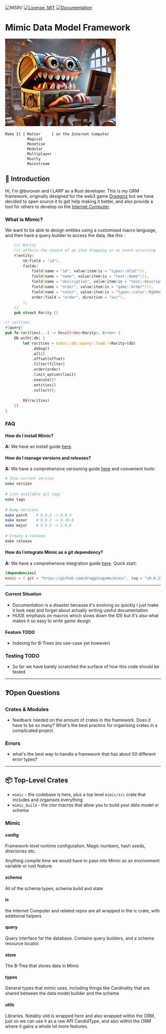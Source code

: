 ![MSRV](https://img.shields.io/badge/rustc-1.81+-blue.svg) [![License: MIT](https://img.shields.io/badge/License-MIT-yellow.svg)](https://opensource.org/licenses/MIT) [![Documentation](https://docs.rs/mimic/badge.svg)](https://docs.rs/mimic)

# Mimic Data Model Framework

![An appealing funny cover image to introduce Mimic](image.png)

```
Make It [ Matter     ] on the Internet Computer
          Magical
          Monetise
          Modular
          Multiplayer
          Mostly
          Mainstream
```

## 👋 Introduction

Hi, I'm @borovan and I LARP as a Rust developer. This is my ORM framework, originally designed for the web3 game [Dragginz](https://dragginz.io/) but we have decided to open source it to get help making it better, and also provide a tool for others to develop on the [Internet Computer](https://internetcomputer.org).

### What is Mimic?

We want to be able to design entities using a customised macro language, and then have a query builder to access the data, like this :

```rust
    /// Rarity
    /// affects the chance of an item dropping or an event occurring
    #[entity(
        sk(field = "id"),
        fields(
            field(name = "id", value(item(is = "types::Ulid"))),
            field(name = "name", value(item(is = "text::Name"))),
            field(name = "description", value(item(is = "text::Description"))),
            field(name = "order", value(item(is = "game::Order"))),
            field(name = "color", value(item(is = "types::color::RgbHex"))),
            order(field = "order", direction = "asc"),
        ),
    )]
    pub struct Rarity {}
```

```rust
// rarities
#[query]
pub fn rarities(...) -> Result<Vec<Rarity>, Error> {
    DB.with(|db| {
        let rarities = mimic::db::query::load::<Rarity>(db)
            .debug()
            .all()
            .offset(offset)
            .filter(filter)
            .order(order)
            .limit_option(limit)
            .execute()?
            .entities()
            .collect();

        Ok(rarities)
    })
}

```

### FAQ

#### How do I install Mimic?
**A:** We have an install guide [here](INSTALLING.md).

#### How do I manage versions and releases?
**A:** We have a comprehensive versioning guide [here](VERSIONING.md) and convenient tools:

```bash
# Show current version
make version

# List available git tags
make tags

# Bump versions
make patch    # 0.9.3 -> 0.9.4
make minor    # 0.9.3 -> 0.10.0  
make major    # 0.9.3 -> 1.0.0

# Create a release
make release
```

#### How do I integrate Mimic as a git dependency?
**A:** We have a comprehensive integration guide [here](INTEGRATION.md). Quick start:

```toml
[dependencies]
mimic = { git = "https://github.com/dragginzgame/mimic", tag = "v0.9.2", features = [] }
```

-------

#### Current Situation

- Documentation is a disaster because it's evolving so quickly I just make it look neat and forget about
actually writing useful documentation
- HUGE emphasis on macros which slows down the IDE but it's also what makes it so easy to write game design

#### Feature TODO

- Indexing for B-Trees (no use-case yet however)

### Testing TODO

- So far we have barely scratched the surface of how this code should be tested

-------------

## ❓Open Questions

### Crates & Modules

- feedback needed on the amount of crates in the framework. Does it have to be so many?  What's the best practice
for organising crates in a complicated project

### Errors

- what's the best way to handle a framework that has about 50 different error types?

-----

## 📦 Top-Level Crates

- `mimic` - the codebase is here, plus a top level `mimic/src` crate that includes and organises everything
- `mimic_build` - the ctor macros that allow you to build your data model or schema

### Mimic

#### config

Framework-level runtime configuration.  Magic numbers, hash seeds, directories etc.

Anything compile time we would have to pass into Mimic as an environment variable or rust feature.

#### schema

All of the schema types, schema build and state

#### ic

the Internet Computer and related repos are all wrapped in the ic crate, with additional helpers

#### query

Query interface for the database.  Contains query builders, and a schema resource locator.

#### store

The B-Tree that stores data in Mimic

#### types

General types that mimic uses, including things like Cardinality that are shared between the data
model builder and the schema

#### utils

Libraries.  Notably ulid is wrapped here and also wrapped within the ORM, just so we can use it as a raw API CandidType, and also within the ORM where it gains a whole lot more features.

